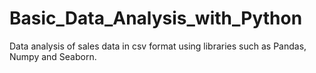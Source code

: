# Basic_Data_Analysis_with_Python
Data analysis of sales data in csv format using libraries such as Pandas, Numpy and Seaborn.
